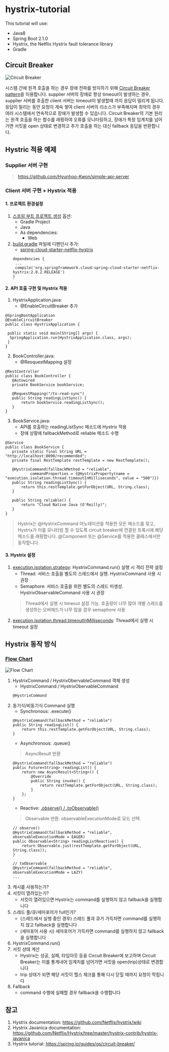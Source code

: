 # hystrix-tutorial

This tutorial will use:
 - Java8
 - Spring Boot 2.1.0
 - Hystrix, the Netflix Hystrix fault tolerance library
 - Gradle

## Circuit Breaker
![Circuit Breaker](https://martinfowler.com/bliki/images/circuitBreaker/sketch.png)

시스템 간에 원격 호출을 하는 경우 장애 전파를 방지하기 위해 [Circuit Breaker pattern](https://martinfowler.com/bliki/CircuitBreaker.html)을 이용합니다. supplier 서버의 장애로 항상 timeout이 발생하는 경우, supplier 서버를 호출한 client 서버는 timeout이 발생할때 까지 응답이 밀리게 됩니다. 응답이 밀리는 동안 요청이 계속 쌓여 client 서버의 리소스가 부족해지며 최악의 경우 여러 시스템에서 연속적으로 장애가 발생할 수 있습니다. Circuit Breaker의 기본 원리는 원격 호출을 하는 함수를 래핑하여 오류를 모니터링하고, 장애가 특정 임계치를 넘어가면 서킷을 open 상태로 변경하고 추가 호출을 하는 대신 fallback 응답을 반환합니다.

## Hystric 적용 예제
### Supplier 서버 구현
 > https://github.com/Hyunhoo-Kwon/simple-api-server
 
### Client 서버 구현 + Hystrix 적용
#### 1. 프로젝트 환경설정
 1. [스프링 부트 프로젝트 생성](https://start.spring.io/) 옵션:
    - Gradle Project
    - Java
    - As dependencies:
      - Web
 2. [build.gradle](https://github.com/Hyunhoo-Kwon/hystrix-tutorial/blob/master/build.gradle) 파일에 디펜던시 추가:
    - [spring-cloud-starter-netflix-hystrix](https://github.com/spring-cloud/spring-cloud-netflix/tree/master/spring-cloud-starter-netflix/spring-cloud-starter-netflix-hystrix)
    ```
    dependencies {
     ...
     compile('org.springframework.cloud:spring-cloud-starter-netflix-hystrix:2.0.2.RELEASE')
    }
    ```
#### 2. API 호출 구현 및 Hystrix 적용
 1. HystrixApplication.java: 
    - @EnableCircuitBreaker 추가
 ```
 @SpringBootApplication
 @EnableCircuitBreaker
 public class HystrixApplication {

  public static void main(String[] args) {
   SpringApplication.run(HystrixApplication.class, args);
  }
 }
 ```
 2. BookController.java: 
    - @ResquestMapping 설정
 ```
 @RestController
 public class BookController {
    @Autowired
    private BookService bookService;

    @RequestMapping("/to-read-sync")
    public String readingListSync() {
        return bookService.readingListSync();
    }
 }
 ```
 3. BookService.java: 
    - API를 호출하는 readingListSync 메소드에 Hystrix 적용
    - 장애 상황에 fallbackMethod로 reliable 메소드 수행
 ```
 @Service
 public class BookService {
    private static final String URL = "http://localhost:8090/recommended";
    private final RestTemplate restTemplate = new RestTemplate();

    @HystrixCommand(fallbackMethod = "reliable",
            commandProperties = {@HystrixProperty(name = "execution.isolation.thread.timeoutInMilliseconds", value = "500")})
    public String readingListSync() {
        return this.restTemplate.getForObject(URL, String.class);
    }

    public String reliable() {
        return "Cloud Native Java (O'Reilly)";
    }
 }
 ```
 > Hystrix는 @HystrixCommand 어노테이션을 적용한 모든 메소드를 찾고, Hystrix가 이를 모니터링 할 수 있도록 circuit breaker에 연결된 프록시에 해당 메소드를 래핑합니다. @Component 또는 @Service를 적용한 클래스에서만 동작합니다.
 
#### 3. Hystrix 설정
 1. [execution.isolation.strategy](https://github.com/Netflix/Hystrix/wiki/Configuration#execution.isolation.strategy): HystrixCommand.run() 실행 시 격리 전략 설정
    - Thread: 서비스 호출을 별도의 스레드에서 실행. HystrixCommand 사용 시 권장
    - Semaphore: 서비스 호출을 위한 별도의 스레드 미생성. HystrixObservableCommand 사용 시 권장
    > Thread에서 실행 시 timeout 설정 가능. 호출량이 너무 많아 개별 스레드를 생성하는 오버헤드가 너무 많을 경우 semaphore 사용
 2. [execution.isolation.thread.timeoutInMilliseconds](https://github.com/Netflix/Hystrix/wiki/Configuration#execution.isolation.thread.timeoutInMilliseconds): Thread에서 실행 시 timeout 설정

## Hystrix 동작 방식
### [Flow Chart](https://github.com/Netflix/Hystrix/wiki/How-it-Works)
![Flow Chart](https://raw.githubusercontent.com/wiki/Netflix/Hystrix/images/hystrix-command-flow-chart.png)
 1. HystrixCommand / HystrixObervableCommand 객체 생성
    - HystrixCommand / HystrixObervableCommand
    ```
    @HystrixCommand
    ```
 2. 동기식/비동기식 Command 실행
    - Synchronous: .execute()
    ```
    @HystrixCommand(fallbackMethod = "reliable")
    public String readingList() {
        return this.restTemplate.getForObject(URL, String.class);
    }
    ```
    - Asynchronous: .queue()
    > AsyncResult 반환
    ```
    @HystrixCommand(fallbackMethod = "reliable")
    public Future<String> readingList() {
        return new AsyncResult<String>() {
            @Override
            public String invoke() {
                return restTemplate.getForObject(URL, String.class);
            }
        };
    }
    ```
    - Reactive: [.observe() / .toObservable()](https://github.com/Netflix/Hystrix/wiki/How-To-Use#reactive-execution)
    > Observable 반환. observableExecutionMode로 모드 선택.
    ```
    // observe()
    @HystrixCommand(fallbackMethod = "reliable", observableExecutionMode = EAGER)
    public Observable<String> readingListReactive() {
        return Observable.just(restTemplate.getForObject(URL, String.class));
    }
    
    // toObservable
    @HystrixCommand(fallbackMethod = "reliable", observableExecutionMode = LAZY)
    ...
    ```
 3. 캐시를 사용하는가?
 4. 서킷이 열려있는가?
    - 서킷이 열려있으면 Hystrix는 command를 실행하지 않고 fallback을 실행합니다
 5. 스레드 풀/큐/세마포어가 full인가?
    - (스레드에서 실행 중인 경우) 스레드 풀과 큐가 가득차면 command를 실행하지 않고 fallback을 실행합니다
    - (세마포어 사용 시) 세마포어가 가득차면 command를 실행하지 않고 fallback을 실행합니다
 6. HystrixCommand.run()
 7. 서킷 상태 계산
    - Hystrix는 성공, 실패, 타임아웃 등을 Circuit Breaker에 보고하며 Circuit Breaker는 이를 통계내어 임계치를 넘어가면 서킷을 open(trip)상태로 변경합니다
    - trip 상태가 되면 해당 서킷이 헬스 체크를 통해 다시 닫힐 때까지 요청이 막힙니다
 8. Fallback
     - command 수행에 실패할 경우 fallback을 수행합니다
    
## 참고
 1. Hystrix documentation: https://github.com/Netflix/hystrix/wiki
 2. Hystrix Javanica documentation: https://github.com/Netflix/Hystrix/tree/master/hystrix-contrib/hystrix-javanica
 3. Hystrix tutorial: https://spring.io/guides/gs/circuit-breaker/
